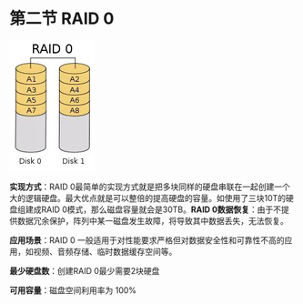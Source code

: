 # 第二节 RAID 0

![](../.gitbook/assets/v2-966328e1dc9a4ac98d9f657766f9e90f_720w.jpg)

**实现方式**：RAID 0最简单的实现方式就是把多块同样的硬盘串联在一起创建一个大的逻辑硬盘。最大优点就是可以整倍的提高硬盘的容量。如使用了三块10T的硬盘组建成RAID 0模式，那么磁盘容量就会是30TB。**RAID 0数据恢复**：由于不提供数据冗余保护，阵列中某一磁盘发生故障，将导致其中数据丢失，无法恢复。

**应用场景**：RAID 0 一般适用于对性能要求严格但对数据安全性和可靠性不高的应用，如视频、音频存储、临时数据缓存空间等。

**最少硬盘数**：创建RAID 0最少需要2块硬盘

**可用容量**：磁盘空间利用率为 100%
